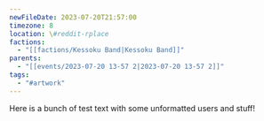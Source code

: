 ```yaml
---
newFileDate: 2023-07-20T21:57:00
timezone: 8
location: \#reddit-rplace
factions:
  - "[[factions/Kessoku Band|Kessoku Band]]"
parents:
  - "[[events/2023-07-20 13-57 2|2023-07-20 13-57 2]]"
tags:
  - "#artwork"
---
```

Here is a bunch of test text with some unformatted users and stuff!
